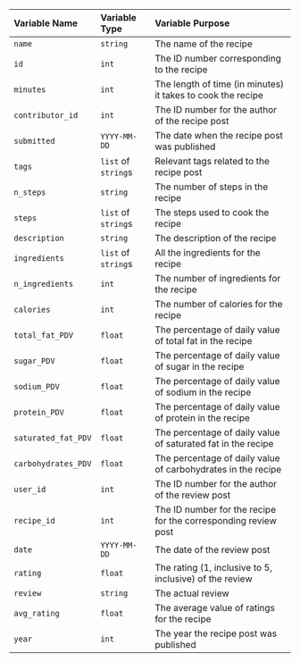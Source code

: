 | Variable Name       | Variable Type       | Variable Purpose                                               |
| :------------------ | :------------------ | :------------------------------------------------------------- |
| `name`              | `string`            | The name of the recipe                                         |
| `id`                | `int`               | The ID number corresponding to the recipe                      |
| `minutes`           | `int`               | The length of time (in minutes) it takes to cook the recipe    |
| `contributor_id`    | `int`               | The ID number for the author of the recipe post                |
| `submitted`         | `YYYY-MM-DD`        | The date when the recipe post was published                    |
| `tags`              | `list` of `string`s | Relevant tags related to the recipe post                       |
| `n_steps`           | `string`            | The number of steps in the recipe                              |
| `steps`             | `list` of `string`s | The steps used to cook the recipe                              |
| `description`       | `string`            | The description of the recipe                                  |
| `ingredients`       | `list` of `string`s | All the ingredients for the recipe                             |
| `n_ingredients`     | `int`               | The number of ingredients for the recipe                       |
| `calories`          | `int`               | The number of calories for the recipe                          |
| `total_fat_PDV`     | `float`             | The percentage of daily value of total fat in the recipe       |
| `sugar_PDV`         | `float`             | The percentage of daily value of sugar in the recipe           |
| `sodium_PDV`        | `float`             | The percentage of daily value of sodium in the recipe          |
| `protein_PDV`       | `float`             | The percentage of daily value of protein in the recipe         |
| `saturated_fat_PDV` | `float`             | The percentage of daily value of saturated fat in the recipe   |
| `carbohydrates_PDV` | `float`             | The percentage of daily value of carbohydrates in the recipe   |
| `user_id`           | `int`               | The ID number for the author of the review post                |
| `recipe_id`         | `int`               | The ID number for the recipe for the corresponding review post |
| `date`              | `YYYY-MM-DD`        | The date of the review post                                    |
| `rating`            | `float`             | The rating (1, inclusive to 5, inclusive) of the review        |
| `review`            | `string`            | The actual review                                              |
| `avg_rating`        | `float`             | The average value of ratings for the recipe                    |
| `year`              | `int`               | The year the recipe post was published                         |
